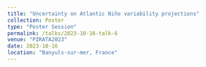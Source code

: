 ```yaml
---
title: "Uncertainty on Atlantic Niño variability projections"
collection: Poster
type: "Poster Session"
permalink: /talks/2023-10-16-talk-6
venue: "PIRATA2023"
date: 2023-10-16
location: "Banyuls-sur-mer, France"
---
```


